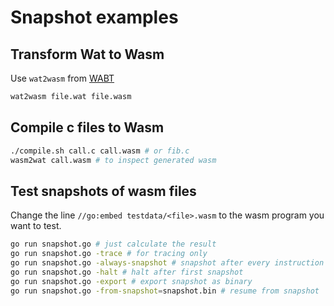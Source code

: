 # Snapshot examples

## Transform Wat to Wasm

Use `wat2wasm` from [WABT](https://github.com/WebAssembly/wabt)

```bash
wat2wasm file.wat file.wasm
```

## Compile c files to Wasm

```bash
./compile.sh call.c call.wasm # or fib.c
wasm2wat call.wasm # to inspect generated wasm
```

## Test snapshots of wasm files

Change the line `//go:embed testdata/<file>.wasm` to the wasm program you want to test.

```bash
go run snapshot.go # just calculate the result
go run snapshot.go -trace # for tracing only
go run snapshot.go -always-snapshot # snapshot after every instruction
go run snapshot.go -halt # halt after first snapshot
go run snapshot.go -export # export snapshot as binary
go run snapshot.go -from-snapshot=snapshot.bin # resume from snapshot 
```
